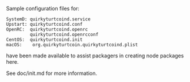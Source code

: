 Sample configuration files for:
```
SystemD: quirkyturtcoind.service
Upstart: quirkyturtcoind.conf
OpenRC:  quirkyturtcoind.openrc
         quirkyturtcoind.openrcconf
CentOS:  quirkyturtcoind.init
macOS:    org.quirkyturtcoin.quirkyturtcoind.plist
```
have been made available to assist packagers in creating node packages here.

See doc/init.md for more information.
